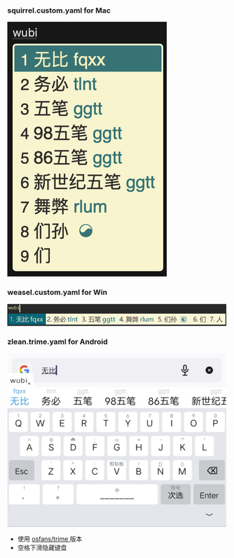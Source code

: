 ### squirrel.custom.yaml for Mac
<div align=left><img src="https://raw.githubusercontent.com/jacyl4/rime_wubi/main/screenshot/squirrel.png">

### weasel.custom.yaml for Win
<div align=left><img src="https://raw.githubusercontent.com/jacyl4/rime_wubi/main/screenshot/weasel.png" width="500">

### zlean.trime.yaml for Android
<div align=left><img src="https://raw.githubusercontent.com/jacyl4/rime_wubi/main/screenshot/trime.jpg" width="500">
  
* 使用 [ osfans/trime ](https://github.com/osfans/trime/releases) 版本
* 空格下滑隐藏键盘
